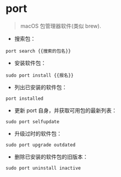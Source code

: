 # port

> macOS 包管理器软件(类似 brew).

- 搜索包：

`port search {{搜索的包名}}`

- 安装软件包：

`sudo port install {{报名}}`

- 列出已安装的软件包：

`port installed`

- 更新 port 自身，并获取可用包的最新列表：

`sudo port selfupdate`

- 升级过时的软件包：

`sudo port upgrade outdated`

- 删除已安装的软件包的旧版本：

`sudo port uninstall inactive`
